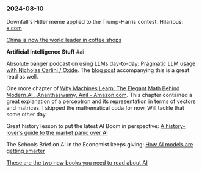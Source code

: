 ### 2024-08-10
Downfall's Hitler meme applied to the Trump-Harris contest. Hilarious: [x.com](https://x.com/SundaeDivine/status/1821603087985054052)

[China is now the world leader in coffee shops](https://www.economist.com/china/2024/08/08/china-is-now-the-world-leader-in-coffee-shops)

**Artificial Intelligence Stuff** #ai 

Absolute banger podcast on using LLMs day-to-day: [Pragmatic LLM usage with Nicholas Carlini / Oxide](https://oxide.computer/podcasts/oxide-and-friends/2038761). The [blog post](https://nicholas.carlini.com/writing/2024/how-i-use-ai.html) accompanying this is a great read as well.

One more chapter of [Why Machines Learn: The Elegant Math Behind Modern AI , Ananthaswamy, Anil - Amazon.com](https://www.amazon.com/Why-Machines-Learn-Elegant-Behind-ebook/dp/B0CF1223R8). This chapter contained a great explanation of a perceptron and its representation in terms of vectors and matrices. I skipped the mathematical coda for now. Will tackle that some other day.

Great history lesson to put the latest AI Boom in perspective: [A history-lover’s guide to the market panic over AI](https://www.economist.com/business/2024/08/06/a-history-lovers-guide-to-the-market-panic-over-ai)

The Schools Brief on AI in the Economist keeps giving: [How AI models are getting smarter](https://www.economist.com/schools-brief/2024/08/06/how-ai-models-are-getting-smarter)

[These are the two new books you need to read about AI](https://www.economist.com/culture/2024/08/08/these-are-the-two-new-books-you-need-to-read-about-ai)
